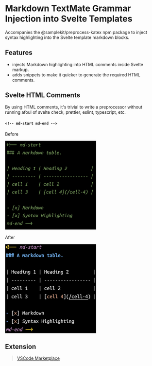 # Markdown TextMate Grammar Injection into Svelte Templates

Accompanies the @samplekit/preprocess-katex npm package to inject syntax highlighting into the Svelte template markdown blocks.

## Features

- injects Markdown highlighting into HTML comments inside Svelte markup.
- adds snippets to make it quicker to generate the required HTML comments.

## Svelte HTML Comments

By using HTML comments, it's trivial to write a preprocessor without running afoul of svelte check, prettier, eslint, typescript, etc.

#### `<!-- md-start md-end -->`

Before

<img alt="Markdown in HTML comment without extension." src="./static/demo-comment-md-before.png" width="300" />

After

<img alt="Markdown in HTML comment with extension." src="./static/demo-comment-md.png" width="300" />

## Extension

> [VSCode Marketplace](https://marketplace.visualstudio.com/items?itemName=samplekit.svelte-pp-markdown)
